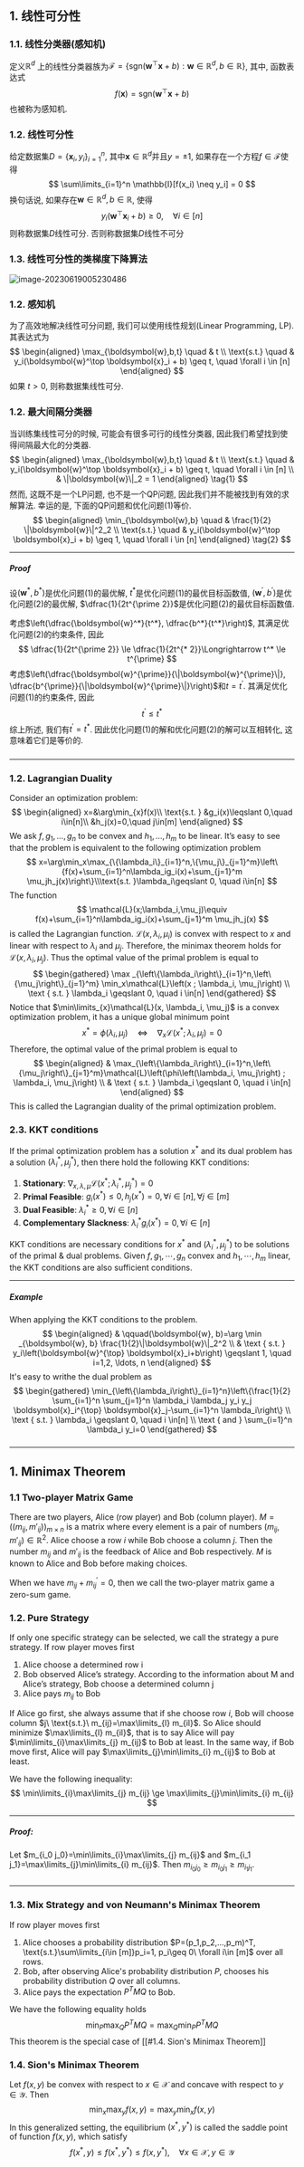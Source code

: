 ## 1. 线性可分性
### 1.1. 线性分类器(感知机)
定义$\mathbb{R}^d$ 上的线性分类器族为$\mathcal{F} = \{\text{sgn}(\boldsymbol{w}^\top \boldsymbol{x} + b) : \boldsymbol{w} \in \mathbb{R}^d, b \in \mathbb{R}\}$, 其中, 函数表达式
$$
f(\boldsymbol{x}) = \text{sgn}(\boldsymbol{w}^\top \boldsymbol{x} + b)
$$
也被称为感知机. 

### 1.2. 线性可分性
给定数据集$D = \{\boldsymbol{x}_i, y_i\}_{i=1}^n$, 其中$\boldsymbol{x} \in \mathbb{R}^d$并且$y = {\pm 1}$, 如果存在一个方程$f \in \mathcal{F}$使得 
$$
\sum\limits_{i=1}^n \mathbb{I}[f(x_i) \neq y_i] = 0
$$
换句话说, 如果存在$\boldsymbol{w} \in \mathbb{R}^d, b \in \mathbb{R}$, 使得
$$
y_i(\boldsymbol{w}^\top \boldsymbol{x}_i + b) \geq 0, \quad \forall i \in [n]
$$
则称数据集$D$线性可分. 否则称数据集$D$线性不可分

### 1.3. 线性可分性的类梯度下降算法
![image-20230619005230486](./Lecture%202.%20%E7%BA%BF%E6%80%A7%E5%88%86%E7%B1%BB%E9%97%AE%E9%A2%98.assets/image-20230619005230486.png)






### 1.2. 感知机
为了高效地解决线性可分问题, 我们可以使用线性规划(Linear Programming, LP). 其表达式为
$$
\begin{aligned}
\max_{\boldsymbol{w},b,t} \quad & t \\
\text{s.t.} \quad & y_i(\boldsymbol{w}^\top \boldsymbol{x}_i + b) \geq t, \quad \forall i \in [n]
\end{aligned}
$$
如果 $t > 0$, 则称数据集线性可分. 

### 1.2. 最大间隔分类器
当训练集线性可分的时候, 可能会有很多可行的线性分类器, 因此我们希望找到使得间隔最大化的分类器. 
$$
\begin{aligned}
\max_{\boldsymbol{w},b,t} \quad & t \\
\text{s.t.} \quad & y_i(\boldsymbol{w}^\top \boldsymbol{x}_i + b) \geq t, \quad \forall i \in [n] \\
& \|\boldsymbol{w}\|_2 = 1
\end{aligned} \tag{1}
$$
然而, 这既不是一个LP问题, 也不是一个QP问题, 因此我们并不能被找到有效的求解算法. 幸运的是, 下面的QP问题和优化问题(1)等价. 
$$
\begin{aligned}
\min_{\boldsymbol{w},b} \quad & \frac{1}{2} \|\boldsymbol{w}\|^2_2 \\
\text{s.t.} \quad & y_i(\boldsymbol{w}^\top \boldsymbol{x}_i + b)  \geq 1, \quad \forall i \in [n]
\end{aligned} \tag{2}
$$
___
##### Proof

设$(\boldsymbol{w}^*, b^*)$是优化问题(1)的最优解, $t^{*}$是优化问题(1)的最优目标函数值, $(\boldsymbol{w}^{\prime}, b^{\prime})$是优化问题(2)的最优解, $\dfrac{1}{2t^{\prime 2}}$是优化问题(2)的最优目标函数值. 

考虑$\left(\dfrac{\boldsymbol{w}^*}{t^*}, \dfrac{b^*}{t^*}\right)$, 其满足优化问题(2)的约束条件, 因此
$$
\dfrac{1}{2t^{\prime 2}} \le \dfrac{1}{2t^{* 2}}\Longrightarrow t^* \le t^{\prime}
$$
考虑$\left(\dfrac{\boldsymbol{w}^{\prime}}{\|\boldsymbol{w}^{\prime}\|}, \dfrac{b^{\prime}}{\|\boldsymbol{w}^{\prime}\|}\right)$和$t = t^{\prime}$. 其满足优化问题(1)的约束条件, 因此
$$
t^{\prime} \le t^{*}
$$
综上所述, 我们有$t^{\prime} = t^*$. 因此优化问题(1)的解和优化问题(2)的解可以互相转化, 这意味着它们是等价的.  

#####

___

### 1.2. Lagrangian Duality

Consider an optimization problem:
$$
\begin{aligned}
    x=&\arg\min_{x}f(x)\\
    \text{s.t. } &g_i(x)\leqslant 0,\quad i\in[n]\\
    &h_j(x)=0,\quad j\in[m]
\end{aligned}
$$
We ask $f, g_1,\ldots,g_n$ to be convex and $h_1,\ldots, h_m$ to be linear. It’s easy to see that the problem is equivalent to the following optimization problem
$$
x=\arg\min_x\max_{\{\lambda_i\}_{i=1}^n,\{\mu_j\}_{j=1}^m}\left\{f(x)+\sum_{i=1}^n\lambda_ig_i(x)+\sum_{j=1}^m \mu_jh_j(x)\right\}\\\text{s.t. }\lambda_i\geqslant 0, \quad i\in[n]
$$
The function
$$
\mathcal{L}(x;\lambda_i,\mu_j)\equiv f(x)+\sum_{i=1}^n\lambda_ig_i(x)+\sum_{j=1}^m \mu_jh_j(x)
$$
is called the Lagrangian function. $\mathcal{L}(x, \lambda_i, \mu_i)$ is convex with respect to $x$ and linear with respect to $\lambda_i$ and $\mu_j$. Therefore, the minimax theorem holds for $\mathcal{L}(x, \lambda_i, \mu_j)$. Thus the optimal value of the primal problem is equal to
$$
\begin{gathered}
\max _{\left\{\lambda_i\right\}_{i=1}^n,\left\{\mu_j\right\}_{j=1}^m} \min_x\mathcal{L}\left(x ; \lambda_i, \mu_j\right) \\
\text { s.t. } \lambda_i \geqslant 0, \quad i \in[n]
\end{gathered}
$$
Notice that $\min\limits_{x}\mathcal{L}(x, \lambda_i, \mu_j)$ is a convex optimization problem, it has a unique global minimum point
$$
x^*=\phi\left(\lambda_i, \mu_j\right) \quad \Leftrightarrow \quad \nabla_x \mathcal{L}\left(x^* ; \lambda_i, \mu_j\right)=0
$$
Therefore, the optimal value of the primal problem is equal to
$$
\begin{aligned}
& \max_{\left\{\lambda_i\right\}_{i=1}^n,\left\{\mu_j\right\}_{j=1}^m}\mathcal{L}\left(\phi\left(\lambda_i, \mu_j\right) ; \lambda_i, \mu_j\right) \\
& \text { s.t. } \lambda_i \geqslant 0, \quad i \in[n]
\end{aligned}
$$
This is called the Lagrangian duality of the primal optimization problem.

### 2.3. KKT conditions

If the primal optimization problem has a solution $x^*$ and its dual problem has a solution $\left(\lambda_i^*, \mu_j^*\right)$, then there hold the following KKT conditions:

1. **Stationary**: $\nabla_{x, \lambda, \mu} \mathcal{L}\left(x^* ; \lambda_i^*, \mu_j^*\right)=0$
2. **Primal Feasible**: $g_i\left(x^*\right) \leqslant 0, h_j\left(x^*\right)=0, \forall i \in[n], \forall j \in[m]$
3. **Dual Feasible**: $\lambda_i^* \geqslant 0, \forall i \in[n]$
4. **Complementary Slackness**: $\lambda_i^*g_i\left(x^*\right)=0, \forall i \in[n]$

KKT conditions are necessary conditions for $x^*$ and $(\lambda_i^*, \mu_j^*)$ to be solutions of the primal & dual problems. Given $f, g_1, \cdots, g_n$ convex and $h_1, \cdots, h_m$ linear, the KKT conditions are also sufficient conditions.
___
##### Example
When applying the KKT conditions to the problem.
$$
\begin{aligned}
& \qquad(\boldsymbol{w}, b)=\arg \min _{\boldsymbol{w}, b} \frac{1}{2}\|\boldsymbol{w}\|_2^2 \\
& \text { s.t. } y_i\left(\boldsymbol{w}^{\top} \boldsymbol{x}_i+b\right) \geqslant 1, \quad i=1,2, \ldots, n
\end{aligned}
$$
It's easy to writhe the dual problem as
$$
\begin{gathered}
\min_{\left\{\lambda_i\right\}_{i=1}^n}\left\{\frac{1}{2} \sum_{i=1}^n \sum_{j=1}^n \lambda_i \lambda_j y_i y_j \boldsymbol{x}_i^{\top} \boldsymbol{x}_j-\sum_{i=1}^n \lambda_i\right\} \\
\text { s.t. } \lambda_i \geqslant 0, \quad i \in[n] \\
\text { and } \sum_{i=1}^n \lambda_i y_i=0
\end{gathered}
$$
#####
___

## 1. Minimax Theorem

### 1.1 Two-player Matrix Game

There are two players, Alice (row player) and Bob (column player). $M=((m_{ij},m'_{ij}))_{m\times n}$ is a matrix where every element is a pair of numbers $(m_{ij},m'_{ij})\in \mathbb{R}^2$. Alice choose a row $i$ while Bob choose a column $j$. Then the number $m_{ij}$ and $m'_{ij}$ is the feedback of Alice and Bob respectively. $M$ is known to Alice and Bob before making choices.

When we have $m_{ij} + m^{\prime}_{ij}= 0$, then we call the two-player matrix game a zero-sum game.

### 1.2. Pure Strategy

If only one specific strategy can be selected, we call the strategy a pure strategy. If row player moves first

1. Alice choose a determined row i
2. Bob observed Alice’s strategy. According to the information about M and Alice’s strategy, Bob choose a determined column j
3. Alice pays $m_{ij}$ to Bob

If Alice go first, she always assume that if she choose row $i$, Bob will choose column $j\ \text{s.t.}\ m_{ij}=\max\limits_{l} m_{il}$. So Alice should minimize $\max\limits_{l} m_{il}$, that is to say Alice will pay $\min\limits_{i}\max\limits_{j} m_{ij}$ to Bob at least. In the same way, if Bob move first, Alice will pay $\max\limits_{j}\min\limits_{i} m_{ij}$ to Bob at least.

We have the following inequality:
$$
\min\limits_{i}\max\limits_{j} m_{ij} \ge  \max\limits_{j}\min\limits_{i} m_{ij}
$$
___
##### Proof: 
Let $m_{i_0 j_0}=\min\limits_{i}\max\limits_{j} m_{ij}$ and $m_{i_1 j_1}=\max\limits_{j}\min\limits_{i} m_{ij}$. Then $m_{i_0 j_0}\geq m_{i_0 j_1}\geq m_{i_1 j_1}$.
#####
___

### 1.3. Mix Strategy and von Neumann's Minimax Theorem

If row player moves first

1. Alice chooses a probability distribution $P=(p_1,p_2,...,p_m)^T, \text{s.t.}\sum\limits_{i\in [m]}p_i=1, p_i\geq 0\ \forall i\in [m]$ over all rows.
2. Bob, after observing Alice's probability distribution $P$, chooses his probability distribution $Q$ over all columns.
3. Alice pays the expectation $P^TMQ$ to Bob.

We have the following equality holds
$$
\min_P\max_Q P^TMQ=\max_Q\min_P P^TMQ
$$
This theorem is the special case of  [[#1.4. Sion's Minimax Theorem]]

### 1.4. Sion's Minimax Theorem

Let $f(x, y)$ be convex with respect to $x \in \mathcal{X}$ and concave with respect to $y\in \mathcal{Y}$. Then
$$
\min_x\max_y f(x,y)=\max_y\min_x f(x,y)
$$
In this generalized setting, the equilibrium $(x^*, y^*)$ is called the saddle point of function $f(x, y)$, which satisfy
$$
f(x^*, y)\le f(x^*, y^*)\le f(x, y^*), \quad \forall x\in \mathcal{X}, y\in \mathcal{Y}
$$


